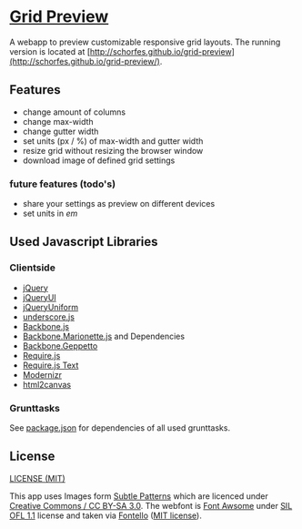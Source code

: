 # [Grid Preview](http://schorfes.github.io/grid-preview/)

A webapp to preview customizable responsive grid layouts. The running version is
located at [http://schorfes.github.io/grid-preview](http://schorfes.github.io/grid-preview/).

## Features

* change amount of columns
* change max-width
* change gutter width
* set units (px / %) of max-width and gutter width
* resize grid without resizing the browser window
* download image of defined grid settings

### future features (todo's)

* share your settings as preview on different devices
* set units in _em_

## Used Javascript Libraries

### Clientside

* [jQuery](http://jquery.com/)
* [jQueryUI](http://jqueryui.com/)
* [jQueryUniform](http://uniformjs.com/)
* [underscore.js](http://underscorejs.org/)
* [Backbone.js](http://backbonejs.org/)
* [Backbone.Marionette.js](http://marionettejs.com/) and Dependencies
* [Backbone.Geppetto](https://github.com/ModelN/backbone.geppetto/)
* [Require.js](http://requirejs.org/)
* [Require.js Text](https://github.com/requirejs/text/)
* [Modernizr](http://modernizr.com/)
* [html2canvas](http://html2canvas.hertzen.com/)

### Grunttasks

See [package.json](https://github.com/schorfES/grid-preview/blob/master/package.json)
for dependencies of all used grunttasks.

## License

[LICENSE (MIT)](LICENSE)

This app uses Images form [Subtle Patterns](http://subtlepatterns.com/) which
are licenced under [Creative Commons / CC BY-SA 3.0](http://creativecommons.org/licenses/by-sa/3.0/).
The webfont is [Font Awsome](http://fortawesome.github.io/Font-Awesome/) under
[SIL OFL 1.1](http://scripts.sil.org/OFL) license and taken via
[Fontello](http://fontello.com/)
([MIT license](https://github.com/fontello/fontello/blob/master/LICENSE)).
